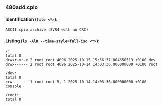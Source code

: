### 480ad4.cpio
#### Identification (`file <*>`):
```
ASCII cpio archive (SVR4 with no CRC)
```
#### Listing (`ls -AlR --time-style=full-iso <*>`):
```
/:
total 8
drwxr-xr-x 2 root root 4096 2025-10-15 15:56:37.804650513 +0100 dev
drwx------ 2 root root 4096 2025-10-14 14:03:36.000000000 +0100 root

/dev:
total 0
crw------- 1 root root 5, 1 2025-10-14 14:03:36.000000000 +0100 console

/root:
total 0
```

